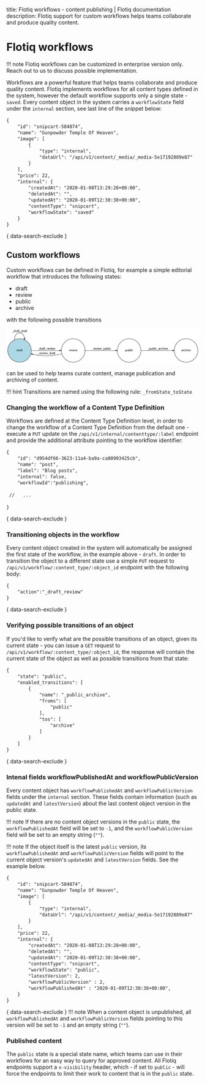 title: Flotiq workflows - content publishing | Flotiq documentation
description: Flotiq support for custom workflows helps teams collaborate and produce quality content.

# Flotiq workflows

!!! note 
    Flotiq workflows can be customized in enterprise version only. 
    Reach out to us to discuss possible implementation.

Workflows are a powerful feature that helps teams collaborate and produce quality content. 
Flotiq implements workflows for all content types defined in the system, however the default 
workflow supports only a single state - `saved`. Every content object in the system carries a `workflowState` field under the `internal` section, see last line of the snippet below:

```
{
    "id": "snipcart-584874",
    "name": "Gunpowder Temple Of Heaven",
    "image": [
        {
            "type": "internal",
            "dataUrl": "/api/v1/content/_media/_media-5e17192889e87"
        }
    ],
    "price": 22,
    "internal": {
        "createdAt": "2020-01-08T13:29:28+00:00",
        "deletedAt": "",
        "updatedAt": "2020-01-09T12:30:38+00:00",
        "contentType": "snipcart",
        "workflowState": "saved"
    }
}
```
{ data-search-exclude }

## Custom workflows

Custom workflows can be defined in Flotiq, for example a simple editorial workflow that introduces the following states:

- draft
- review
- public
- archive

with the following possible transitions

![](./images/publishing-workflow.svg)

can be used to help teams curate content, manage publication and archiving of content.

!!! hint
    Transitions are named using the following rule: `_fromState_toState`


### Changing the workflow of a Content Type Definition

Workflows are defined at the Content Type Definition level, in order to change the workflow of a Content Type Definition from the default one - execute a `PUT` update on the `/api/v1/internal/contenttype/:label` endpoint and provide the additional attribute pointing to the workflow identifier:

```
{
    "id": "d954df66-3623-11a4-ba9a-ca80993425cb",
    "name": "post",
    "label": "Blog posts",
    "internal": false,
    "workflowId":"publishing",

 //   ...

}
```
{ data-search-exclude }

### Transitioning objects in the workflow

Every content object created in the system will automatically be assigned the first state of the workflow, in the example above - `draft`. In order to transition the object to a different state use a simple `PUT` request to `/api/v1/workflow/:content_type/:object_id` endpoint with the following body:

```
{
    "action":"_draft_review"
}
```
{ data-search-exclude }

### Verifying possible transitions of an object

If you'd like to verify what are the possible transitions of an object, given its current state - you can issue a `GET` request to `/api/v1/workflow/:content_type/:object_id`, the response will contain the current state of the object as well as possible transitions from that state:

```
{
    "state": "public",
    "enabled_transitions": [
        {
            "name": "_public_archive",
            "froms": [
                "public"
            ],
            "tos": [
                "archive"
            ]
        }
    ]
}
```
{ data-search-exclude }

### Intenal fields workflowPublishedAt and workflowPublicVersion  
Every content object has `workflowPublishedAt` and `workflowPublicVersion` fields under the `internal` section. These fields contain information (such as `updatedAt` and `latestVersion`) about the last content object version in the public state.

!!! note 
    If there are no content object versions in the `public` state, the `workflowPublishedAt` field will be set to `-1`, and the `workflowPublicVersion` field will be set to an empty string (`""`).

!!! note 
    If the object itself is the latest `public` version, its `workflowPublishedAt` and `workflowPublicVersion` fields will point to the current object version's `updatedAt` and `latestVersion` fields. See the example below.     
```
{
    "id": "snipcart-584874",
    "name": "Gunpowder Temple Of Heaven",
    "image": [
        {
            "type": "internal",
            "dataUrl": "/api/v1/content/_media/_media-5e17192889e87"
        }
    ],
    "price": 22,
    "internal": {
        "createdAt": "2020-01-08T13:29:28+00:00",
        "deletedAt": "",
        "updatedAt": "2020-01-09T12:30:38+00:00",
        "contentType": "snipcart",
        "workflowState": "public",
        "latestVersion": 2,
        "workflowPublicVersion" : 2, 
        "workflowPublishedAt" : "2020-01-09T12:30:38+00:00",
    }
}
```
{ data-search-exclude }
!!! note 
    When a content object is unpublished, all `workflowPublishedAt` and `workflowPublicVersion` fields pointing to this version will be set to `-1` and an empty string (`""`).

### Published content

The `public` state is a special state name, which teams can use in their workflows for an easy way to query for approved content. All Flotiq endpoints support a `x-visibility` header, which - if set to `public` - will force the endpoints to limit their work to content that is in the `public` state.
